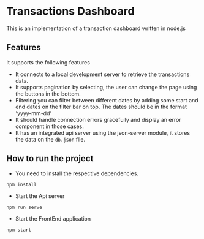 # Transactions Dashboard

This is an implementation of a transaction dashboard written in node.js

## Features

It supports the following features
- It connects to a local development server to retrieve the transactions data.
- It supports pagination by selecting, the user can change the page using the buttons in the bottom.
- Filtering you can filter between different dates by adding some start and end dates on the filter bar on top. The dates should be in the format 'yyyy-mm-dd'
- It should handle connection errors gracefully and display an error component in those cases.
- It has an integrated api server using the json-server module, it stores the data on the `db.json` file.

## How to run the project

- You need to install the respective dependencies.

```
npm install
```

- Start the Api server
```
npm run serve
```

- Start the FrontEnd application

```
npm start
```